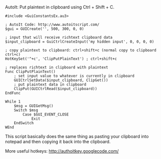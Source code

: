 AutoIt: Put plaintext in clipboard using Ctrl + Shift + C.
```autoit
#include <GuiConstantsEx.au3>

; AutoIt Code: http://www.autoitscript.com/
$gui = GUICreate('', 500, 300, 0, 0)

; input that will receive richtext clipboard data
$input_clipboard = GuiCtrlCreateInput('my hidden input', 0, 0, 0, 0)

; copy plaintext to clipboard: ctrl+shift+c (normal copy to clipboard ctrl+c)
HotKeySet('^+c', 'ClipPutPlainText') ; ctrl+shift+c

; replaces richtext in clipboard with plaintext
Func ClipPutPlainText()
	; set input value to whatever is currently in clipboard
	GUICtrlSetData($input_clipboard, ClipGet())
	; put plaintext data in clipboard
	ClipPut(GUICtrlRead($input_clipboard))
EndFunc

While 1
	$msg = GUIGetMsg()
	Switch $msg
		Case $GUI_EVENT_CLOSE
			Exit
	EndSwitch
WEnd
```

This script basically does the same thing as pasting your clipboard into notepad and then copying it back into the clipboard.

More useful hotkeys:
http://authoitkey.googlecode.com/